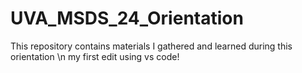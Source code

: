 # UVA_MSDS_24_Orientation
This repository contains materials I gathered and learned during this orientation
\n my first edit using vs code! 
